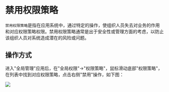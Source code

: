 禁用权限策略
===

`禁用权限策略`是指在应用系统中，通过特定的操作，使组织人员失去对业务的作用和对应权限策略权限。禁用权限策略通常是出于安全性或管理方面的考虑，以防止该组织人员对系统造成潜在的风险或问题。

## 操作方式

进入"全局管理"应用后，在"全局权限"->"权限策略"，鼠标滑动底部"权限策略"，在列表中找到对应权限策略，点击右侧"禁用"操作，如下图：

![](https://bj-c1-prod-files.xcan.cloud/storage/pubapi/v1/file/policy-disable.png?fid=207887511026925769&fpt=XBbWeOkwGg6rwDPeku8iCBl30wpkOrH8Osw5gLRa)
